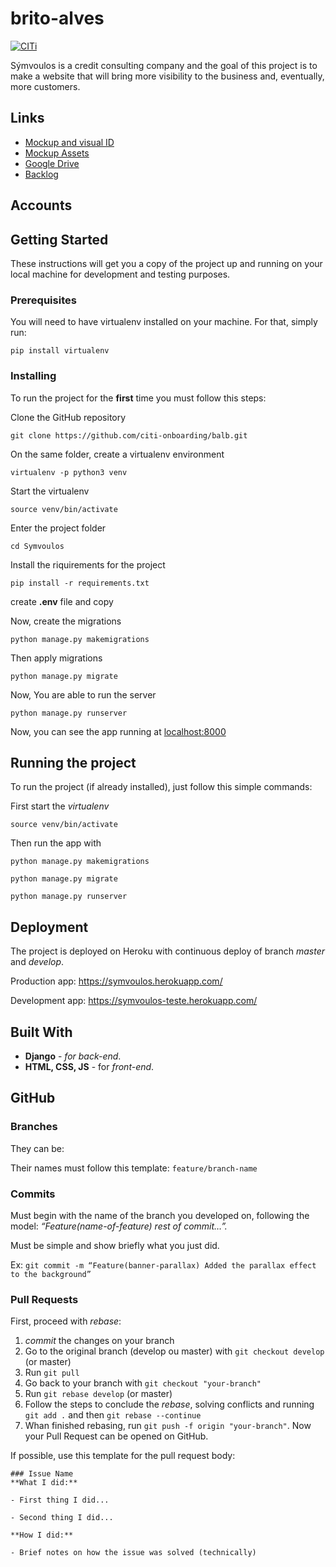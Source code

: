 # brito-alves

[![CITi](https://imgur.com/Hnsy4U6.png)](http://citi.org.br)

Sýmvoulos is a credit consulting company and the goal of this project is to make a website that will bring more visibility to the business and, eventually, more customers.

## Links
+ [Mockup and visual ID]()
+ [Mockup Assets]()
+ [Google Drive]()
+ [Backlog]()

## Accounts


## Getting Started

These instructions will get you a copy of the project up and running on your local machine for development and testing purposes.

### Prerequisites

You will need to have virtualenv installed on your machine. For that, simply run:

```
pip install virtualenv
```

### Installing

To run the project for the **first** time you must follow this steps:

Clone the GitHub repository

```
git clone https://github.com/citi-onboarding/balb.git
```

On the same folder, create a virtualenv environment

```
virtualenv -p python3 venv
```

Start the virtualenv

```
source venv/bin/activate
```

Enter the project folder

```
cd Symvoulos
```

Install the riquirements for the project

```
pip install -r requirements.txt
```

create **.env** file and copy


Now, create the migrations

```
python manage.py makemigrations
```

Then apply migrations

```
python manage.py migrate
```

Now, You are able to run the server
```
python manage.py runserver
```

Now, you can see the app running at [localhost:8000](http://localhost:8000)

## Running the project

To run the project (if already installed), just follow this simple commands:

First start the _virtualenv_

```
source venv/bin/activate
```

Then run the app with

```
python manage.py makemigrations
```

```
python manage.py migrate
```

```
python manage.py runserver
```

## Deployment

The project is deployed on Heroku with continuous deploy of branch _master_ and _develop_.

Production app: <https://symvoulos.herokuapp.com/>

Development app: <https://symvoulos-teste.herokuapp.com/>

## Built With

* **Django** - _for back-end_.
* **HTML, CSS, JS** - for _front-end_.

## GitHub

### Branches
They can be:


Their names must follow this template: `feature/branch-name`

### Commits
Must begin with the name of the branch you developed on, following the model: _“Feature(name-of-feature) rest of commit…”._

Must be simple and show briefly what you just did.

Ex: `git commit -m “Feature(banner-parallax) Added the parallax effect to the background”`

### Pull Requests
First, proceed with _rebase_:
1. _commit_ the changes on your branch
2. Go to the original branch (develop ou master) with `git checkout develop` (or master)
3. Run `git pull`
4. Go back to your branch with `git checkout "your-branch"`
5. Run `git rebase develop` (or master)
6. Follow the steps to conclude the _rebase_, solving conflicts and running `git add .` and then `git rebase --continue`
7. Whan finished rebasing, run `git push -f origin "your-branch"`. Now your Pull Request can be opened on GitHub.

If possible, use this template for the pull request body:
```
### Issue Name
**What I did:**

- First thing I did...

- Second thing I did...

**How I did:**

- Brief notes on how the issue was solved (technically)
